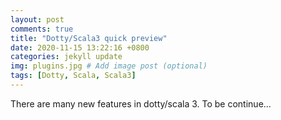 ```yaml
---
layout: post
comments: true
title: "Dotty/Scala3 quick preview"
date: 2020-11-15 13:22:16 +0800
categories: jekyll update
img: plugins.jpg # Add image post (optional)
tags: [Dotty, Scala, Scala3]
---
```


There are many new features in dotty/scala 3.
To be continue...
